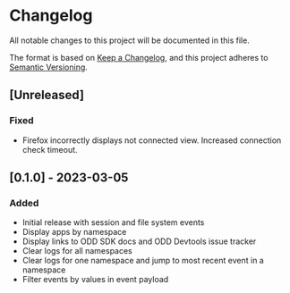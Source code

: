 # Changelog

All notable changes to this project will be documented in this file.

The format is based on [Keep a Changelog](https://keepachangelog.com/en/1.0.0/),
and this project adheres to [Semantic Versioning](https://semver.org/spec/v2.0.0.html).

## [Unreleased]

### Fixed

- Firefox incorrectly displays not connected view. Increased connection check timeout.

## [0.1.0] - 2023-03-05

### Added

- Initial release with session and file system events
- Display apps by namespace
- Display links to ODD SDK docs and ODD Devtools issue tracker
- Clear logs for all namespaces
- Clear logs for one namespace and jump to most recent event in a namespace
- Filter events by values in event payload